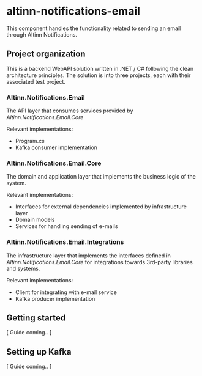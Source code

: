# altinn-notifications-email

This component handles the functionality related to sending an email through Altinn Notifications.

## Project organization
This is a backend WebAPI solution written in .NET / C# following the clean architecture principles.
The solution is into three projects, each with their associated test project.

### Altinn.Notifications.Email
The API layer that consumes services provided by _Altinn.Notifications.Email.Core_

Relevant implementations:
- Program.cs
- Kafka consumer implementation

### Altinn.Notifications.Email.Core
The domain and application layer that implements the business logic of the system.

Relevant implementations:
- Interfaces for external dependencies implemented by infrastructure layer
- Domain models
- Services for handling sending of e-mails


### Altinn.Notifications.Email.Integrations
The infrastructure layer that implements the interfaces defined in _Altinn.Notifications.Email.Core_ for integrations towards 3rd-party libraries and systems.

Relevant implementations:
- Client for integrating with e-mail service
- Kafka producer implementation

## Getting started

[ Guide coming.. ]

## Setting up Kafka

[ Guide coming.. ]